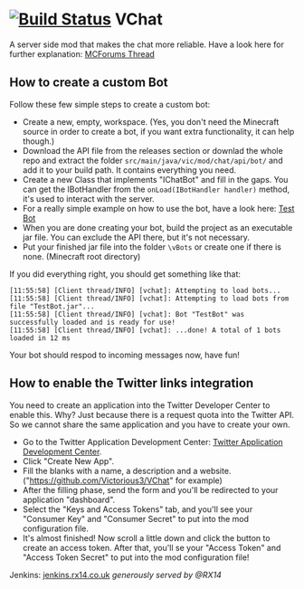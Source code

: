 [![Build Status](http://img.shields.io/jenkins/s/http/jenkins.rx14.co.uk/job/Vic/VChat.svg?style=flat-square)](http://jenkins.rx14.co.uk/job/Vic/job/VChat/)
VChat
=====

A server side mod that makes the chat more reliable. Have a look here for further explanation:
[MCForums Thread](http://www.minecraftforum.net/forums/mapping-and-modding/minecraft-mods/wip-mods/2182328-vchat-v0-1r13-a-server-side-mod-that-makes-the)

How to create a custom Bot
--------------------------

Follow these few simple steps to create a custom bot:

- Create a new, empty, workspace. (Yes, you don't need the Minecraft source in order to create a bot, if you want extra functionality, it can help though.)
- Download the API file from the releases section or downlad the whole repo and extract the folder `src/main/java/vic/mod/chat/api/bot/` and add it to your build path. It contains everything you need.
- Create a new Class that implements "IChatBot" and fill in the gaps. You can get the IBotHandler from the `onLoad(IBotHandler handler)` method, it's used to interact with the server.
- For a really simple example on how to use the bot, have a look here: [Test Bot](https://gist.github.com/Victorious3/85a0fd97e78906886baf)
- When you are done creating your bot, build the project as an executable jar file. You can exclude the API there, but it's not necessary.
- Put your finished jar file into the folder `\vBots` or create one if there is none. (Minecraft root directory)

If you did everything right, you should get something like that:
```
[11:55:58] [Client thread/INFO] [vchat]: Attempting to load bots...
[11:55:58] [Client thread/INFO] [vchat]: Attempting to load bots from file "TestBot.jar"...
[11:55:58] [Client thread/INFO] [vchat]: Bot "TestBot" was successfully loaded and is ready for use!
[11:55:58] [Client thread/INFO] [vchat]: ...done! A total of 1 bots loaded in 12 ms
```
Your bot should respod to incoming messages now, have fun!

How to enable the Twitter links integration
--------------------------

You need to create an application into the Twitter Developer Center to enable this. Why? Just because there is a request quota into the Twitter API. So we cannot share the same application and you have to create your own.

- Go to the Twitter Application Development Center: [Twitter Application Development Center](https://apps.twitter.com/).
- Click "Create New App".
- Fill the blanks with a name, a description and a website. ("https://github.com/Victorious3/VChat" for example)
- After the filling phase, send the form and you'll be redirected to your application "dashboard".
- Select the "Keys and Access Tokens" tab, and you'll see your "Consumer Key" and "Consumer Secret" to put into the mod configuration file.
- It's almost finished! Now scroll a little down and click the button to create an access token. After that, you'll se your "Access Token" and "Access Token Secret" to put into the mod configuration file!

Jenkins: [jenkins.rx14.co.uk](http://jenkins.rx14.co.uk)
*generously served by @RX14*
